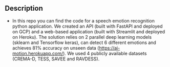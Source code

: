 ## Description
- In this repo you can find the code for a speech emotion recognition python application. We created an API (built with FastAPI and deployed on GCP) and a web-based application (built with Streamlit and deployed on Heroku). The solution relies on 2 parallel deep learning models (sklearn and Tensorflow keras), can detect 6 different emotions and achieves 81% accuracy on unseen data (https://ai-motion.herokuapp.com/). We used 4 publicly available datasets (CREMA-D, TESS, SAVEE and RAVDESS).

